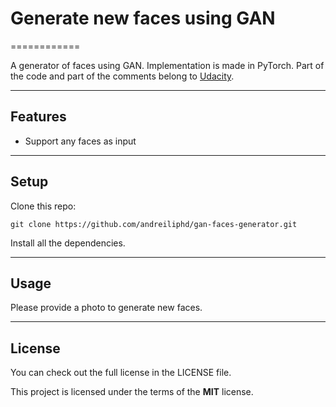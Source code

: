 # Generate new faces using GAN
============

A generator of faces using GAN. Implementation is made in PyTorch.
Part of the code and part of the comments belong to [Udacity](https://www.udacity.com).

---

## Features
- Support any faces as input

---

## Setup
Clone this repo:
```
git clone https://github.com/andreiliphd/gan-faces-generator.git
```
Install all the dependencies.

---

## Usage
Please provide a photo to generate new faces.

---

## License
You can check out the full license in the LICENSE file.

This project is licensed under the terms of the **MIT** license.
